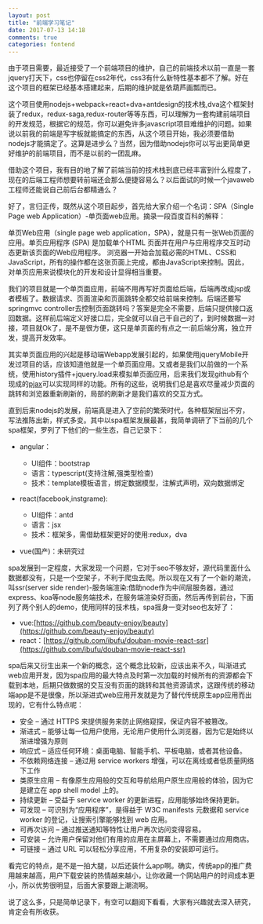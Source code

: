 ```yaml
---
layout: post
title: "前端学习笔记"
date: 2017-07-13 14:18
comments: true
categories: fontend
---
```


由于项目需要，最近接受了一个前端项目的维护，自己的前端技术以前一直是一套jquery打天下，css也停留在css2年代，css3有什么新特性基本都不了解。好在这个项目的框架已经基本搭建起来，后期的维护就是依葫芦画瓢而已。

这个项目使用nodejs+webpack+react+dva+antdesign的技术栈,dva这个框架封装了redux，redux-saga,redux-router等等东西，可以理解为一套构建前端项目的开发规范，根据它的规范，你可以避免许多javascript项目难维护的问题。如果说以前我的前端是写字板就能搞定的东西，从这个项目开始，我必须要借助nodejs才能搞定了。这算是进步么？当然，因为借助nodejs你可以写出更简单更好维护的前端项目，而不是以前的一团乱麻。

借助这个项目，我有目的地了解了前端当前的技术栈到底已经丰富到什么程度了，现在的后端工程师想要转前端还会那么便捷容易么？以后面试的时候一个javaweb工程师还能说自己前后台都精通么？

好了，言归正传，既然从这个项目起步，首先给大家介绍一个名词：SPA（Single Page web Application）-单页面web应用。摘录一段百度百科的解释：

  单页Web应用（single page web application，SPA），就是只有一张Web页面的应用。单页应用程序 (SPA) 是加载单个HTML 页面并在用户与应用程序交互时动态更新该页面的Web应用程序。 浏览器一开始会加载必需的HTML、CSS和JavaScript，所有的操作都在这张页面上完成，都由JavaScript来控制。因此，对单页应用来说模块化的开发和设计显得相当重要。

我们的项目就是一个单页面应用，前端不用再写好页面给后端，后端再改成jsp或者模板了。数据请求、页面渲染和页面跳转全都交给前端来控制。后端还要写springmvc controller去控制页面跳转吗？答案是完全不需要，后端只提供接口返回数据。这样前后端定义好接口后，完全就可以自己干自己的了，到时候数据一对接，项目就Ok了，是不是很方便，这只是单页面的有点之一:前后端分离，独立开发，提高开发效率。

其实单页面应用的兴起是移动端Webapp发展引起的，如果使用jqueryMobile开发过项目的话，应该知道他就是一个单页面应用。又或者是我们以前做的一个系统，使用history插件+jquery.load来模拟单页面应用，后来我们发现github有个现成的[pjax](https://github.com/welefen/pjax)可以实现同样的功能。所有的这些，说明我们总是喜欢尽量减少页面的跳转和浏览器重新刷新的，局部的刷新才是我们喜欢的交互方式。

直到后来nodejs的发展，前端真是进入了空前的繁荣时代，各种框架层出不穷，写法推陈出新，样式多变。其中以spa框架发展最甚，我简单调研了下当前的几个spa框架，罗列了下他们的一些生态，自己记录下：

* angular：

  * UI组件：bootstrap
  * 语言：typescript(支持注解,强类型检查)
  * 技术：template模板语言，绑定数据模型，注解式声明，双向数据绑定

* react(facebook,instgrame):

  * UI组件：antd
  * 语言：jsx
  * 技术：框架多，需借助框架更好的使用:redux，dva

* vue(国产)：未研究过

spa发展到一定程度，大家发现一个问题，它对于seo不够友好，源代码里面什么数据都没有，只是一个空架子，不利于爬虫去爬。所以现在又有了一个新的潮流，叫ssr(server side render)-服务端渲染:借助node作为中间层服务器，通过express、koa等node服务端技术，在服务端渲染好页面，然后再传到前台，下面列了两个别人的demo，使用同样的技术栈，spa摇身一变对seo也友好了：

* vue:[https://github.com/beauty-enjoy/beauty](https://github.com/beauty-enjoy/beauty)
* react：[https://github.com/ibufu/douban-movie-react-ssr](https://github.com/ibufu/douban-movie-react-ssr)

spa后来又衍生出来一个新的概念，这个概念比较新，应该出来不久，叫渐进式web应用开发，因为spa应用的最大特点及时第一次加载的时候所有的资源都会下载到本地，后期只做数据的交互没有页面的跳转和其他资源请求，这跟传统的移动端app是不是很像，所以渐进式web应用开发就是为了替代传统原生app应用而出现的，它有什么特点呢：

* 安全 – 通过 HTTPS 来提供服务来防止网络窥探，保证内容不被篡改。
* 渐进式 – 能够让每一位用户使用，无论用户使用什么浏览器，因为它是始终以渐进增强为原则
* 响应式 – 适应任何环境：桌面电脑、智能手机、平板电脑，或者其他设备。
* 不依赖网络连接 – 通过用 service workers 增强，可以在离线或者低质量网络下工作
* 类原生应用 – 有像原生应用般的交互和导航给用户原生应用般的体验，因为它是建立在 app shell model 上的。
* 持续更新 – 受益于 service worker 的更新进程，应用能够始终保持更新。
* 可发现 – 可识别为“应用程序”，是得益于 W3C manifests 元数据和 service worker 的登记，让搜索引擎能够找到 web 应用。
* 可再次访问 – 通过推送通知等特性让用户再次访问变得容易。
* 可安装 – 允许用户保留对他们有用的应用在主屏幕上，不需要通过应用商店。
* 可链接 – 通过 URL 可以轻松分享应用，不用复杂的安装即可运行。

看完它的特点，是不是一拍大腿，以后还装什么app啊。确实，传统app的推广费用越来越高，用户下载安装的热情越来越小，让你收藏一个网站用户的时间成本更小，所以优势很明显，后面大家要跟上潮流啊。

说了这么多，只是简单记录下，有空可以翻阅下看看，大家有兴趣就去深入研究，肯定会有所收获。
